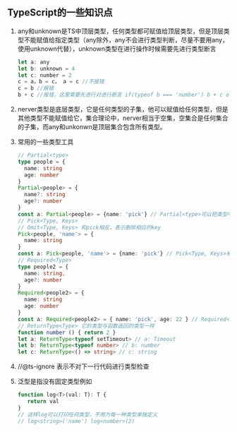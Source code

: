 ## TypeScript的一些知识点 ##

1. any和unknown是TS中顶层类型，任何类型都可赋值给顶层类型，但是顶层类型不能赋值给指定类型（any除外，any不会进行类型判断，尽量不要用any，使用unknown代替），unknown类型在进行操作时候需要先进行类型断言

   ```javascript
   let a: any
   let b: unknown = 4
   let c: number = 2
   c = a，b = c， a = c //不报错
   c = b //报错
   b + c //报错，这里需要先进行对进行断言 if(typeof b === 'number') b + c or b as number
   ```

2. nerver类型是底层类型，它是任何类型的子集，他可以赋值给任何类型，但是其他类型不能赋值给它，集合理论中，nerver相当于空集，空集合是任何集合的子集，而any和unkonwn是顶层集合包含所有类型。

3. 常用的一些类型工具

   ```typescript
   // Partial<type>
   type people = {
     name: string
     age: number
   }
   Partial<people> = {
     name?: string
     age?: number
   }
   const a: Partial<people> = {name: 'pick'} // Partial<type>可以把类型中必填的key改为选填 
   // Pick<Type, Keys> 
   // Omit<Type, Keys> 和pick相反，表示删除相应的key
   Pick<people, 'name'> = {
     name: string
   }
   const a: Pick<people, 'name'> = {name: 'pick'} // Pick<Type, Keys>相当于把people中的一些key提取出来
   // Required<Type>
   type people2 = {
     name: string,
     age?: number
   }
   Required<people2> = {
     name: string
     age: number
   }
   const a: Required<people2> = { name: 'pick', age: 22 } // Required<Type>相当于把type中的可选变为必填
   // ReturnType<Type> 它的类型与函数返回的类型一样
   function number () { return 2 }
   let a: ReturnType<typeof setTimeout> // a: Timeout
   let b: ReturnType<typeof number> // b: number
   let c: ReturnType<() => string> // c: string
   ```

4. //@ts-ignore 表示不对下一行代码进行类型检查
5. 泛型是指没有固定类型例如
   ```javascript
   function log<T>(val: T): T {
      return val
   }
   // 这样log可以打印任何类型，不用为每一种类型单独定义
   // log<string>('name') log<number>(2)
   ```
